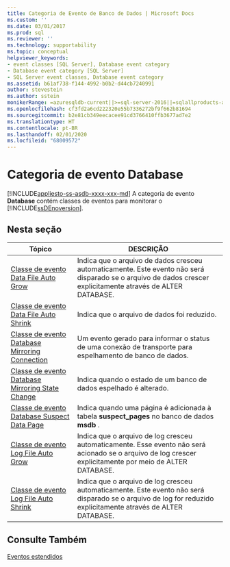 ```yaml
---
title: Categoria de Evento de Banco de Dados | Microsoft Docs
ms.custom: ''
ms.date: 03/01/2017
ms.prod: sql
ms.reviewer: ''
ms.technology: supportability
ms.topic: conceptual
helpviewer_keywords:
- event classes [SQL Server], Database event category
- Database event category [SQL Server]
- SQL Server event classes, Database event category
ms.assetid: b61af738-f144-4992-b0b2-d44cb7240991
author: stevestein
ms.author: sstein
monikerRange: =azuresqldb-current||>=sql-server-2016||=sqlallproducts-allversions||>=sql-server-linux-2017||=azuresqldb-mi-current
ms.openlocfilehash: cf3fd2a6cd222320e55b7336272bf9f662b81694
ms.sourcegitcommit: b2e81cb349eecacee91cd3766410ffb3677ad7e2
ms.translationtype: HT
ms.contentlocale: pt-BR
ms.lasthandoff: 02/01/2020
ms.locfileid: "68009572"
---
```

# <a name="database-event-category"></a>Categoria de evento Database
[!INCLUDE[appliesto-ss-asdb-xxxx-xxx-md](../../includes/appliesto-ss-asdb-xxxx-xxx-md.md)]
  A categoria de evento **Database** contém classes de eventos para monitorar o [!INCLUDE[ssDEnoversion](../../includes/ssdenoversion-md.md)].  
  
## <a name="in-this-section"></a>Nesta seção  
  
|Tópico|DESCRIÇÃO|  
|-----------|-----------------|  
|[Classe de evento Data File Auto Grow](../../relational-databases/event-classes/data-file-auto-grow-event-class.md)|Indica que o arquivo de dados cresceu automaticamente. Este evento não será disparado se o arquivo de dados crescer explicitamente através de ALTER DATABASE.|  
|[Classe de evento Data File Auto Shrink](../../relational-databases/event-classes/data-file-auto-shrink-event-class.md)|Indica que o arquivo de dados foi reduzido.|  
|[Classe de evento Database Mirroring Connection](../../relational-databases/event-classes/database-mirroring-connection-event-class.md)|Um evento gerado para informar o status de uma conexão de transporte para espelhamento de banco de dados.|  
|[Classe de evento Database Mirroring State Change](../../relational-databases/event-classes/database-mirroring-state-change-event-class.md)|Indica quando o estado de um banco de dados espelhado é alterado.|  
|[Classe de evento Database Suspect Data Page](../../relational-databases/event-classes/database-suspect-data-page-event-class.md)|Indica quando uma página é adicionada à tabela **suspect_pages** no banco de dados **msdb** .|  
|[Classe de evento Log File Auto Grow](../../relational-databases/event-classes/log-file-auto-grow-event-class.md)|Indica que o arquivo de log cresceu automaticamente. Esse evento não será acionado se o arquivo de log crescer explicitamente por meio de ALTER DATABASE.|  
|[Classe de evento Log File Auto Shrink](../../relational-databases/event-classes/log-file-auto-shrink-event-class.md)|Indica que o arquivo de log cresceu automaticamente. Este evento não será disparado se o arquivo de log for reduzido explicitamente através de ALTER DATABASE.|  
  
## <a name="see-also"></a>Consulte Também  
 [Eventos estendidos](../../relational-databases/extended-events/extended-events.md)  
  
  
